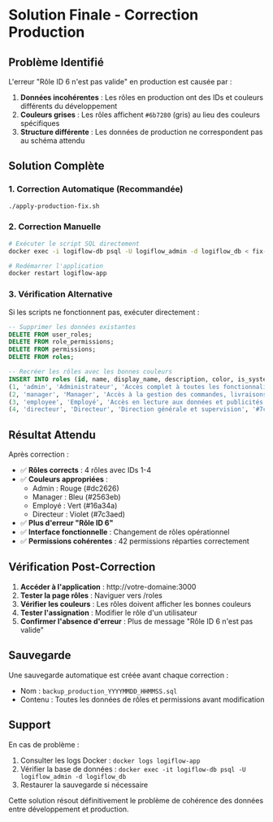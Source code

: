 # Solution Finale - Correction Production

## Problème Identifié

L'erreur "Rôle ID 6 n'est pas valide" en production est causée par :
1. **Données incohérentes** : Les rôles en production ont des IDs et couleurs différents du développement
2. **Couleurs grises** : Les rôles affichent `#6b7280` (gris) au lieu des couleurs spécifiques
3. **Structure différente** : Les données de production ne correspondent pas au schéma attendu

## Solution Complète

### 1. Correction Automatique (Recommandée)
```bash
./apply-production-fix.sh
```

### 2. Correction Manuelle
```bash
# Exécuter le script SQL directement
docker exec -i logiflow-db psql -U logiflow_admin -d logiflow_db < fix-production-data-force.sql

# Redémarrer l'application
docker restart logiflow-app
```

### 3. Vérification Alternative
Si les scripts ne fonctionnent pas, exécuter directement :
```sql
-- Supprimer les données existantes
DELETE FROM user_roles;
DELETE FROM role_permissions;
DELETE FROM permissions;
DELETE FROM roles;

-- Recréer les rôles avec les bonnes couleurs
INSERT INTO roles (id, name, display_name, description, color, is_system, is_active, created_at, updated_at) VALUES
(1, 'admin', 'Administrateur', 'Accès complet à toutes les fonctionnalités du système', '#dc2626', true, true, NOW(), NOW()),
(2, 'manager', 'Manager', 'Accès à la gestion des commandes, livraisons et fournisseurs', '#2563eb', true, true, NOW(), NOW()),
(3, 'employee', 'Employé', 'Accès en lecture aux données et publicités', '#16a34a', true, true, NOW(), NOW()),
(4, 'directeur', 'Directeur', 'Direction générale et supervision', '#7c3aed', false, true, NOW(), NOW());
```

## Résultat Attendu

Après correction :
- ✅ **Rôles corrects** : 4 rôles avec IDs 1-4
- ✅ **Couleurs appropriées** : 
  - Admin : Rouge (#dc2626)
  - Manager : Bleu (#2563eb) 
  - Employé : Vert (#16a34a)
  - Directeur : Violet (#7c3aed)
- ✅ **Plus d'erreur "Rôle ID 6"**
- ✅ **Interface fonctionnelle** : Changement de rôles opérationnel
- ✅ **Permissions cohérentes** : 42 permissions réparties correctement

## Vérification Post-Correction

1. **Accéder à l'application** : http://votre-domaine:3000
2. **Tester la page rôles** : Naviguer vers /roles
3. **Vérifier les couleurs** : Les rôles doivent afficher les bonnes couleurs
4. **Tester l'assignation** : Modifier le rôle d'un utilisateur
5. **Confirmer l'absence d'erreur** : Plus de message "Rôle ID 6 n'est pas valide"

## Sauvegarde

Une sauvegarde automatique est créée avant chaque correction :
- Nom : `backup_production_YYYYMMDD_HHMMSS.sql`
- Contenu : Toutes les données de rôles et permissions avant modification

## Support

En cas de problème :
1. Consulter les logs Docker : `docker logs logiflow-app`
2. Vérifier la base de données : `docker exec -it logiflow-db psql -U logiflow_admin -d logiflow_db`
3. Restaurer la sauvegarde si nécessaire

Cette solution résout définitivement le problème de cohérence des données entre développement et production.